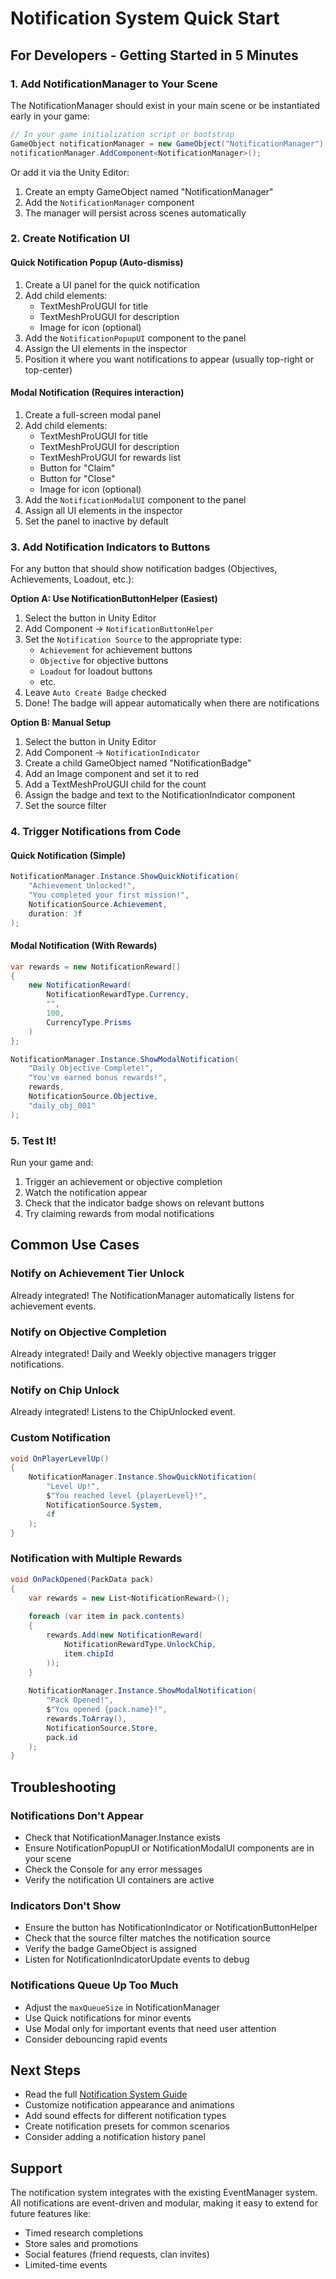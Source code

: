 # Notification System Quick Start

## For Developers - Getting Started in 5 Minutes

### 1. Add NotificationManager to Your Scene

The NotificationManager should exist in your main scene or be instantiated early in your game:

```csharp
// In your game initialization script or bootstrap
GameObject notificationManager = new GameObject("NotificationManager");
notificationManager.AddComponent<NotificationManager>();
```

Or add it via the Unity Editor:
1. Create an empty GameObject named "NotificationManager"
2. Add the `NotificationManager` component
3. The manager will persist across scenes automatically

### 2. Create Notification UI

#### Quick Notification Popup (Auto-dismiss)

1. Create a UI panel for the quick notification
2. Add child elements:
   - TextMeshProUGUI for title
   - TextMeshProUGUI for description
   - Image for icon (optional)
3. Add the `NotificationPopupUI` component to the panel
4. Assign the UI elements in the inspector
5. Position it where you want notifications to appear (usually top-right or top-center)

#### Modal Notification (Requires interaction)

1. Create a full-screen modal panel
2. Add child elements:
   - TextMeshProUGUI for title
   - TextMeshProUGUI for description
   - TextMeshProUGUI for rewards list
   - Button for "Claim"
   - Button for "Close"
   - Image for icon (optional)
3. Add the `NotificationModalUI` component to the panel
4. Assign all UI elements in the inspector
5. Set the panel to inactive by default

### 3. Add Notification Indicators to Buttons

For any button that should show notification badges (Objectives, Achievements, Loadout, etc.):

**Option A: Use NotificationButtonHelper (Easiest)**
1. Select the button in Unity Editor
2. Add Component → `NotificationButtonHelper`
3. Set the `Notification Source` to the appropriate type:
   - `Achievement` for achievement buttons
   - `Objective` for objective buttons
   - `Loadout` for loadout buttons
   - etc.
4. Leave `Auto Create Badge` checked
5. Done! The badge will appear automatically when there are notifications

**Option B: Manual Setup**
1. Select the button in Unity Editor
2. Add Component → `NotificationIndicator`
3. Create a child GameObject named "NotificationBadge"
4. Add an Image component and set it to red
5. Add a TextMeshProUGUI child for the count
6. Assign the badge and text to the NotificationIndicator component
7. Set the source filter

### 4. Trigger Notifications from Code

#### Quick Notification (Simple)
```csharp
NotificationManager.Instance.ShowQuickNotification(
    "Achievement Unlocked!",
    "You completed your first mission!",
    NotificationSource.Achievement,
    duration: 3f
);
```

#### Modal Notification (With Rewards)
```csharp
var rewards = new NotificationReward[]
{
    new NotificationReward(
        NotificationRewardType.Currency, 
        "", 
        100, 
        CurrencyType.Prisms
    )
};

NotificationManager.Instance.ShowModalNotification(
    "Daily Objective Complete!",
    "You've earned bonus rewards!",
    rewards,
    NotificationSource.Objective,
    "daily_obj_001"
);
```

### 5. Test It!

Run your game and:
1. Trigger an achievement or objective completion
2. Watch the notification appear
3. Check that the indicator badge shows on relevant buttons
4. Try claiming rewards from modal notifications

## Common Use Cases

### Notify on Achievement Tier Unlock
Already integrated! The NotificationManager automatically listens for achievement events.

### Notify on Objective Completion
Already integrated! Daily and Weekly objective managers trigger notifications.

### Notify on Chip Unlock
Already integrated! Listens to the ChipUnlocked event.

### Custom Notification
```csharp
void OnPlayerLevelUp()
{
    NotificationManager.Instance.ShowQuickNotification(
        "Level Up!",
        $"You reached level {playerLevel}!",
        NotificationSource.System,
        4f
    );
}
```

### Notification with Multiple Rewards
```csharp
void OnPackOpened(PackData pack)
{
    var rewards = new List<NotificationReward>();
    
    foreach (var item in pack.contents)
    {
        rewards.Add(new NotificationReward(
            NotificationRewardType.UnlockChip,
            item.chipId
        ));
    }
    
    NotificationManager.Instance.ShowModalNotification(
        "Pack Opened!",
        $"You opened {pack.name}!",
        rewards.ToArray(),
        NotificationSource.Store,
        pack.id
    );
}
```

## Troubleshooting

### Notifications Don't Appear
- Check that NotificationManager.Instance exists
- Ensure NotificationPopupUI or NotificationModalUI components are in your scene
- Check the Console for any error messages
- Verify the notification UI containers are active

### Indicators Don't Show
- Ensure the button has NotificationIndicator or NotificationButtonHelper
- Check that the source filter matches the notification source
- Verify the badge GameObject is assigned
- Listen for NotificationIndicatorUpdate events to debug

### Notifications Queue Up Too Much
- Adjust the `maxQueueSize` in NotificationManager
- Use Quick notifications for minor events
- Use Modal only for important events that need user attention
- Consider debouncing rapid events

## Next Steps

- Read the full [Notification System Guide](NOTIFICATION_SYSTEM_GUIDE.md)
- Customize notification appearance and animations
- Add sound effects for different notification types
- Create notification presets for common scenarios
- Consider adding a notification history panel

## Support

The notification system integrates with the existing EventManager system. All notifications are event-driven and modular, making it easy to extend for future features like:
- Timed research completions
- Store sales and promotions
- Social features (friend requests, clan invites)
- Limited-time events
